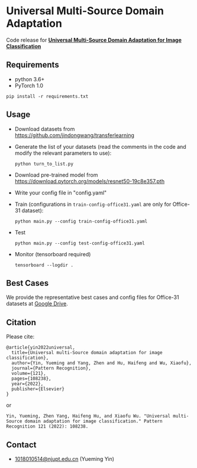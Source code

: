 # Universal Multi-Source Domain Adaptation

Code release for  **[Universal Multi-Source Domain Adaptation for Image Classification](https://www.sciencedirect.com/science/article/pii/S0031320321004192)** 

## Requirements
- python 3.6+
- PyTorch 1.0

`pip install -r requirements.txt`

## Usage

- Download datasets from https://github.com/jindongwang/transferlearning

- Generate the list of your datasets (read the comments in the code and modify the relevant parameters to use):

  `python turn_to_list.py`

- Download pre-trained model from https://download.pytorch.org/models/resnet50-19c8e357.pth

- Write your config file in "config.yaml"

- Train (configurations in `train-config-office31.yaml` are only for Office-31 dataset):

  `python main.py --config train-config-office31.yaml`

- Test

  `python main.py --config test-config-office31.yaml`
  
- Monitor (tensorboard required)

  `tensorboard --logdir .`

## Best Cases

We provide the representative best cases and config files for Office-31 datasets at [Google Drive](https://drive.google.com/drive/folders/15X3VY6pYZ61ZTifkshSI4QSxVZyTKgSg?usp=sharing).

## Citation
Please cite:

```
@article{yin2022universal,
  title={Universal multi-Source domain adaptation for image classification},
  author={Yin, Yueming and Yang, Zhen and Hu, Haifeng and Wu, Xiaofu},
  journal={Pattern Recognition},
  volume={121},
  pages={108238},
  year={2022},
  publisher={Elsevier}
}
```
or
```
Yin, Yueming, Zhen Yang, Haifeng Hu, and Xiaofu Wu. "Universal multi-Source domain adaptation for image classification." Pattern Recognition 121 (2022): 108238.
```

## Contact
- 1018010514@njupt.edu.cn (Yueming Yin)
